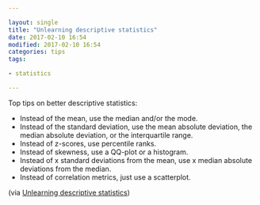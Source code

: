 ```yaml
---

layout: single
title: "Unlearning descriptive statistics"
date: 2017-02-10 16:54
modified: 2017-02-10 16:54
categories: tips
tags:

- statistics

---
```


Top tips on better descriptive statistics:

- Instead of the mean, use the median and/or the mode.
- Instead of the standard deviation, use the mean absolute deviation, the median absolute deviation, or the interquartile range.
- Instead of z-scores, use percentile ranks.
- Instead of skewness, use a QQ-plot or a histogram.
- Instead of x standard deviations from the mean, use x median absolute deviations from the median.
- Instead of correlation metrics, just use a scatterplot.

(via [Unlearning descriptive statistics](http://debrouwere.org/2017/02/01/unlearning-descriptive-statistics/))
